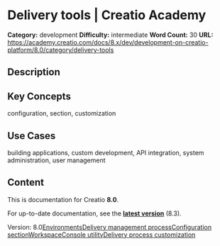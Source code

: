 # Delivery tools | Creatio Academy

**Category:** development **Difficulty:** intermediate **Word Count:** 30
**URL:**
https://academy.creatio.com/docs/8.x/dev/development-on-creatio-platform/8.0/category/delivery-tools

## Description

## Key Concepts

configuration, section, customization

## Use Cases

building applications, custom development, API integration, system
administration, user management

## Content

This is documentation for Creatio **8.0**.

For up-to-date documentation, see the
**[latest version](/docs/8.x/dev/development-on-creatio-platform/category/delivery-tools)**
(8.3).

Version:
8.0[Environments](/docs/8.x/dev/development-on-creatio-platform/8.0/development-tools/delivery/environments)[Delivery management process](/docs/8.x/dev/development-on-creatio-platform/8.0/development-tools/delivery/delivery-management-process)[Configuration section](/docs/8.x/dev/development-on-creatio-platform/8.0/category/configuration-section)[WorkspaceConsole utility](/docs/8.x/dev/development-on-creatio-platform/8.0/category/workspaceconsole-utility)[Delivery process customization](/docs/8.x/dev/development-on-creatio-platform/8.0/category/delivery-process-customization)
